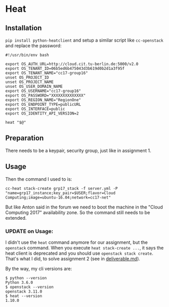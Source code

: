 # Heat

## Installation

`pip install python-heatclient` and setup a similar script like
`cc-openstack` and replace the password:

``` shell
#!/usr/bin/env bash

export OS_AUTH_URL=http://cloud.cit.tu-berlin.de:5000/v2.0
export OS_TENANT_ID=06b5ed6b475043d3b619d0b2d1a3f95f
export OS_TENANT_NAME="cc17-group16"
unset OS_PROJECT_ID
unset OS_PROJECT_NAME
unset OS_USER_DOMAIN_NAME
export OS_USERNAME="cc17-group16"
export OS_PASSWORD="XXXXXXXXXXXXXX"
export OS_REGION_NAME="RegionOne"
export OS_ENDPOINT_TYPE=publicURL
export OS_INTERFACE=public
export OS_IDENTITY_API_VERSION=2

heat "$@"
```

## Preparation

There needs to be a keypair, security group, just like in
assignment 1.

## Usage
Then the command I used to is:

``` shell
cc-heat stack-create grp17_stack -f server.yml -P "name=grp17_instance;key_pair=$USER;flavor=Cloud Computing;image=ubuntu-16.04;network=cc17-net"
```

But like Anton said in the forum we need to boot the machine in the
"Cloud Computing 2017" availability zone. So the command still needs
to be extended.

### UPDATE on Usage:

I didn't use the `heat` command anymore for our assignment, but the
`openstack` command. When you execute `heat stack-create ...`, it says
the heat client is deprecated and you should use `openstack stack
create`. That's what I did, to solve assignment 2 (see
in [deliverable.md](deliverable.md)).

By the way, my cli versions are:

``` shell
$ python --version
Python 3.6.0
$ openstack --version
openstack 3.11.0
$ heat --version
1.10.0
```
